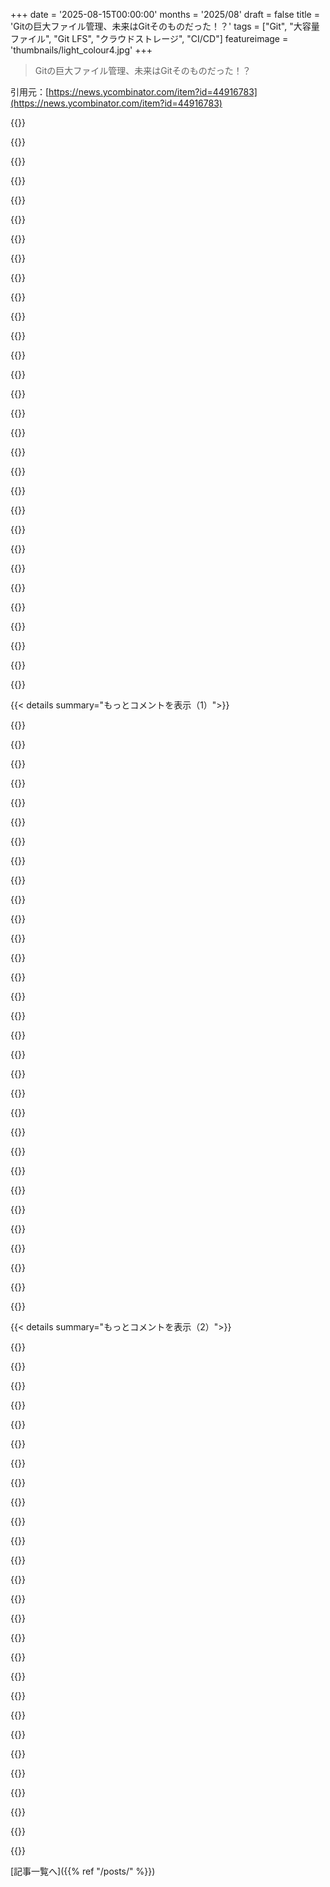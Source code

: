+++
date = '2025-08-15T00:00:00'
months = '2025/08'
draft = false
title = 'Gitの巨大ファイル管理、未来はGitそのものだった！？'
tags = ["Git", "大容量ファイル", "Git LFS", "クラウドストレージ", "CI/CD"]
featureimage = 'thumbnails/light_colour4.jpg'
+++

> Gitの巨大ファイル管理、未来はGitそのものだった！？

引用元：[https://news.ycombinator.com/item?id=44916783](https://news.ycombinator.com/item?id=44916783)




{{<matomeQuote body="俺が`git-bigstore` [0]を、`Git LFS`が生まれる10年 (!) も前にこの問題解決のために作ったんだ。今でも完璧に動いてるはずだよ。`.gitattributes`でファイルを指定して、2つのコマンドで同期するんだ。<br>GitHubが`LFS`を出したから諦めてたけど、コメントを見る限りまだ需要がありそうだよ。ちょっと手を入れる必要はあるけど、アイデアはしっかりしてる。低レベルな実装については`wiki` [1]に書いたから見てみて。<br>あと、すべてのメタデータは`git notes`を使って保存されてるから、完全にポータブルでフロントエンドに依存しないんだ（もちろん、ストレージバックエンド以外はね）。<br>[0]: https://github.com/lionheart/git-bigstore<br>[1]: https://github.com/lionheart/git-bigstore/wiki" userName="theli0nheart" createdAt="2025/08/16 15:03:27" color="#ff5733">}}




{{<matomeQuote body="`Large object promisors`のアプローチはすごくいいな。S3みたいなものを使えるなら、俺も`Git LFS`から乗り換えるよ。S3は`VCS`で大きな`BLOB`を扱うのにめちゃくちゃ相性良さそうだよな。インテリジェントな階層化機能で、古いデータが自然とコールドストレージに移動するのもいい。10年前のものをプルするのに半日かかっても、全然気にしないね。" userName="bob1029" createdAt="2025/08/15 23:49:48" color="#45d325">}}




{{<matomeQuote body="記事で`git lfs`の代替として`git annex`や`dvc`がS3に対応してるって言ってるね（`windows`だとシンボリックリンクのワークフローでちょっと面倒だけど）。`GitLab`も`git lfs`をS3にオフロードしてるしね。どれも一長一短あるんだ。俺はだいたい迷わず`LFS`を選ぶけど、ワークフローやインフラの要件に合えば他のも使うよ。<br>特に2GBのファイルとか、25MBのファイルだけじゃない場合は、ハッシュアルゴリズムと変更検出（いつそれが起こるか）が違いを生むんだ。" userName="riedel" createdAt="2025/08/16 09:31:13" color="#785bff">}}




{{<matomeQuote body="今の職場で、コスト削減のためにすべての`LFS`オブジェクトをバケットにキャッシュしてるんだ。`PR`が実行されるたびに、`git lfs ls-files`でオブジェクトリストを取得して、`GCP`から同期、`git lfs checkout`でリポジトリを`LFS`オブジェクトストアから実際に埋めて、キャッシュされてない分は`git lfs pull`で取得。もし未キャッシュのオブジェクトがあれば、`gcloud storage rsync`でアップロードしてる。シンプルだし、開発者は新しいオブジェクトをプルするだけでいいから設定も不要、`GitHub UI`も混乱しない。`GitHub`が`CI`での`LFS`ファイルのプルにめちゃくちゃ課金してきたから、とりあえずこれで解決したんだ。もっとキャッシュサイズ増やせたり、キャッシュ制御が改善されたりするといいんだけどな。" userName="a_t48" createdAt="2025/08/16 00:30:31" color="#45d325">}}




{{<matomeQuote body="`RWX`でも`LFS`ファイルをプルするときに、これと似たようなアプローチを使ってるよ [1]。`git lfs ls-files`で`LFS`ファイルのリストを取得して、そのリストをタスクに渡して、`curl`を使って`LFS`エンドポイントから各ファイルをプルしてるんだ。<br>`RWX`ではタスクの出力は入力が変わらない限りキャッシュされるから、`LFS`ファイルは`RWX`キャッシュに残り、将来の`CI`でのクローン時にそこからプルされるんだ。これによって`GitHub`の`LFS`帯域幅コストを節約できる上に、`RWX`キャッシュからのリストアは`git lfs pull`よりもはるかに速いよ。<br>[1] https://github.com/rwx-cloud/packages/blob/main/git/clone/bi..." userName="tagraves" createdAt="2025/08/16 02:57:12" color="#ff33a1">}}




{{<matomeQuote body="いいね！俺もプルスルーキャッシュを検討したんだけど、バケット以上のインフラ設定が不要なソリューションを選んだんだよ。" userName="a_t48" createdAt="2025/08/16 07:29:40" color="">}}




{{<matomeQuote body="「キャッシュサイズをもっと増やせるようにしてほしい」って要望、`GitHub`の公開ロードマップによると、Q3に対応予定みたいだよ：https://github.com/github/roadmap/issues/1029" userName="cyberax" createdAt="2025/08/16 05:33:44" color="#ff33a1">}}




{{<matomeQuote body="素晴らしいね。技術的には今でも制限を超えられるけど（うちのは93/10GBって表示されてた）、追い出しポリシーが分からないんだ。もう少し払って、データが確実に残る方が安心できるな。" userName="a_t48" createdAt="2025/08/16 07:33:06" color="">}}




{{<matomeQuote body="`GitHub CI`でこれだけカスタマイズする手間をかけるなら、オープンソース`CI`をローカルで動かすとか、`Google`の`EC2`みたいなものを使えばいいんじゃない？" userName="gmm1990" createdAt="2025/08/16 02:28:07" color="">}}




{{<matomeQuote body="GHAの`action.yml`でカスタムビルドを組むのに半日かかったけど、帯域とビルド時間を節約できたから投資の価値はあったね。今のビルドは全部GHAだし、他のシステムへの移行は考えてないよ。次はGHホストからGCEワーカーに移行してDockerキャッシュを温めたいな。GCEは4倍安いし、ビルドも速くなるはず！でも、僕がこれに取り組むには機会費用が高いんだよね。" userName="a_t48" createdAt="2025/08/16 07:25:30" color="#ff5c5c">}}




{{<matomeQuote body="へぇ、面白かったよ。GitLabとかGitHubのランナーって高いって聞いたから、ベアメタルサーバーでCIランナーをセットアップするのに時間使っちゃったことがあるんだよね。" userName="gmm1990" createdAt="2025/08/16 21:09:33" color="">}}




{{<matomeQuote body="公式のDockerビルドプッシュアクションって、GitHub Actionsキャッシュを使ったキャッシングはサポートしてないんだっけ？" userName="fmbb" createdAt="2025/08/16 07:45:16" color="">}}




{{<matomeQuote body="そうなんだ。うちだとML依存関係で1イメージプッシュが10GB超えるんだよね。レイヤーキャッシュをサポートしてても、リリースブランチ間では共有できないし（https://github.com/docker/build-push-action/issues/862）。それに、複雑なビルドでキャッシュを確実に使うなら、Docker BuildXのディスク状態を使うのが一番信頼できるよ。今、リモートキャッシュだけで100%キャッシュされたリビルドができない問題があるんだ。Dockerチームに報告するべきだけど、最小限の再現手順がないし、俺のせいかもしれない可能性も10%あるんだよね。" userName="a_t48" createdAt="2025/08/16 19:20:13" color="#ff5c5c">}}




{{<matomeQuote body="Depot（https://depot.dev）を試してみてよ。俺はDepotの創設者なんだけど、これ、まさに僕らが作った目的の一つなんだ。レイヤーキャッシュを実際のNVMeデバイスに永続化して、ビルド間で自動で再アタッチするから、ネットワーク経由とかGitHub Actionsのキャッシュの制約を気にする必要がなくなるんだ。" userName="kylegalbraith" createdAt="2025/08/17 13:48:30" color="#ff5733">}}




{{<matomeQuote body="そうそう、同感だよ。なんで最初からそれがデフォルトじゃなかったのか不思議だけど、出始めの頃はまだ一般的じゃなかったのかな。だから僕は小さいGit LFSサーバーを自分で動かしてるんだ。GitがS3をネイティブでサポートするようになったら、すぐにでもそっちに切り替えるつもりだよ。" userName="nullwarp" createdAt="2025/08/16 01:11:52" color="">}}




{{<matomeQuote body="今はね、GitHubのリポジトリにあるLFSファイルを、僕のhomelabにあるMinIOインスタンスに保存するためにhttps://github.com/datopian/giftlessを使ってるよ。S3とLFSを繋ぐ他のプロジェクトもいくつかあるけど、この設定が一番うまくいってるんだ。" userName="_bent" createdAt="2025/08/16 12:55:52" color="#45d325">}}




{{<matomeQuote body="でもさ、Gitクライアントって、なんでこれに特定のサポートが必要なの？Gitホストが特定のオブジェクトのリクエストを別のホストにリダイレクトして、それらをバンドルにパックするのを、今、何が邪魔してるの？" userName="account42" createdAt="2025/08/18 09:26:42" color="">}}




{{<matomeQuote body="独自のS3互換ストレージシステムはオンプレミスにインストールできるんだよ。ScalityやJuiceFSみたいなシンプルなデーモンから、TrueNASみたいな小規模アプライアンス、Cephみたいな本格的なストレージクラスターまで色々あるね。OpenStackにはSwiftっていう独自のオブジェクトストレージサービスもあるし。データセンター向けなら、富士通、レノボ、ファーウェイ、HPEとかの大手企業が、高速なS3対応「オブジェクトストレージ」を喜んで売ってくれるよ。" userName="bayindirh" createdAt="2025/08/16 08:39:52" color="#785bff">}}




{{<matomeQuote body="CIやローカル開発テストには、DockerコンテナでAWSサービスを模倣するLocalstackが使えるよ。" userName="yugoslavia4ever" createdAt="2025/08/16 09:04:11" color="#38d3d3">}}




{{<matomeQuote body="Localstackは面白いね。うちはAWS使ってないけど、AWSユーザーにはいい選択肢だ。ScalityのオープンソースS3 Serverもコンテナで動くよ。" userName="bayindirh" createdAt="2025/08/16 09:06:25" color="">}}




{{<matomeQuote body="S3はAmazonのオブジェクトストレージサービスの名前だよ。互換APIを持つ他社のソリューションをS3と呼ぶのはちょっと違う気がするな。" userName="StopDisinfo910" createdAt="2025/08/16 10:04:47" color="#45d325">}}




{{<matomeQuote body="AWSの’クラウドストレージサービス’のことだよね。" userName="flohofwoe" createdAt="2025/08/16 07:23:22" color="">}}




{{<matomeQuote body="実際は’Simple Storage Service’の略で、S3なんだよ。" userName="dotancohen" createdAt="2025/08/16 07:50:29" color="#ff5733">}}




{{<matomeQuote body="記事がGit LFSをプロプライエタリでベンダーロックインって批判してるけど、GitHubがオープンなクライアントとサーバーを提供してるから公平じゃないね。LFSはオフライン操作を壊すけど記事は触れてない。Promisorsも同じだろうな。`git partial clone`の例はいいね！Large Object PromisorsはLFSの複雑さをサーバー側に移し、さらに複雑にしてるように見えるな。クライアントはGitサーバーにアップロードし、Gitサーバーがオブジェクトストアにアップロード、クライアントはオブジェクトストアから直接ダウンロードするのか？公開Gitサーバーが隠れたpromisorリモートにアップロードするケースがどれくらい問題になるか気になるよ。" userName="jauer" createdAt="2025/08/15 22:15:27" color="#ff5733">}}




{{<matomeQuote body="Git LFSはマジでダメ。サーバー実装がひどいし、ファイルの中身と保存方法を混同してる。オプトインのやり方も最悪で、普通にやると欲しいファイルじゃなくて、小さなテキストファイルになっちゃうんだ。彼らのソリューションが良いかは分からないけど、LFSがダメなのは間違いないよ。" userName="IshKebab" createdAt="2025/08/15 22:24:28" color="#785bff">}}




{{<matomeQuote body="大きなファイルはリポジトリに保存せず、別に管理するべきだと思う。そういう使い方には出会ってないけど、コードと一緒にデカいファイルをリポジトリに入れるメリットがよく分からないな。" userName="ozim" createdAt="2025/08/16 06:55:22" color="">}}




{{<matomeQuote body="それは多くのケースで無理だよ。デカいファイルだってコードと同じようにブランチを切ったり、いつなぜ変わったか知ったり、古いバージョンでどう動いたかチェックしたりする必要があるんだ。コードは小さいことが多いけど、だからってプログラムの全てのソースファイルが小さいわけじゃないんだからさ。" userName="tsimionescu" createdAt="2025/08/16 08:56:26" color="#38d3d3">}}




{{<matomeQuote body="そうだけど、Gitはそのためのツールじゃないんだよ。なんでみんな’Gitを使わなきゃ’って思ってるのか分からないな。バージョン管理や追跡は、他にもいろんな方法でできるんだからさ。リポジトリにはリンクみたいな参照だけ保存すればいいじゃない。" userName="ozim" createdAt="2025/08/16 11:34:50" color="">}}




{{<matomeQuote body="この新しい提案もLFSと同じ問題を抱えてる気がするなー。プロミサーにアクセスできないと、ラージファイルが壊れるっていう同じ問題が起こるんじゃない？" userName="jayd16" createdAt="2025/08/16 00:17:06" color="#ff5c5c">}}




{{<matomeQuote body="なんでだよ？この提案は `git lfs install` を実行しなくても、ちゃんとファイルを取得できるはずだけど？" userName="cowsandmilk" createdAt="2025/08/16 01:02:58" color="">}}




{{< details summary="もっとコメントを表示（1）">}}

{{<matomeQuote body="LFSのダメなところは他にもあるんだ。リポジトリを移行すると、LFSオブジェクトがない過去のコミットにまで`.gitattributes`が追加されちゃうんだよ。例えばCコミットでラージファイルを追加しても、AやBコミットまでLFS参照が入っちゃうってこと。" userName="AceJohnny2" createdAt="2025/08/16 01:23:25" color="#45d325">}}




{{<matomeQuote body="そんなはずないだろ。前のコミットにファイルが追加されるなんてこと、あるわけないじゃん。ハッシュが変わっちゃうから、色々なものがぶっ壊れちゃうぞ！" userName="actinium226" createdAt="2025/08/16 02:48:21" color="">}}




{{<matomeQuote body="Git LFSってさ、SSHだと動かなかったんだよね。SSL証明書が必要で、GitHubもそれがセルフホストする人にはハードルだって分かってたみたい。GitLabはSSH対応のパッチを当てた気がするけど。" userName="cma" createdAt="2025/08/15 22:58:59" color="#ff5c5c">}}




{{<matomeQuote body="`git lfs migrate` はコミットを書き換えちゃうから、ハッシュは変わるんだよ。これは公式ドキュメントにも書いてある。普通は新しいコミットだけが対象だけど、俺はリポジトリ全体をLFS化したかったから、過去のコミットまで`.gitattributes`が汚染されてガッカリしたよ。詳しくはここを見てくれ！<br>https://github.com/git-lfs/git-lfs/blob/main/docs/man/git-lfs-migrate.md" userName="AceJohnny2" createdAt="2025/08/16 03:24:59" color="#ff5c5c">}}




{{<matomeQuote body="もしアーキテクチャがどうでもよくて、デフォルトでオンにするだけなら、Git LFSでもとっくにできてたはずだろ。" userName="jayd16" createdAt="2025/08/16 01:57:36" color="">}}




{{<matomeQuote body="ドキュメントの2パラグラフ目にこう書いてあるぞ、「`git lfs migrate` はデフォルトで現在チェックアウト中のブランチと、リモートにないコミットで追加されたファイルだけを操作する」って。もしかしてリモートの設定が間違ってたんじゃないの？" userName="actinium226" createdAt="2025/08/16 12:49:53" color="#ff5733">}}




{{<matomeQuote body="Let’s Encryptはさ、Git LFSが始まる3年前にローンチしてるんだぜ。" userName="remram" createdAt="2025/08/16 00:53:44" color="#785bff">}}




{{<matomeQuote body="「Gitはそういうツールじゃない」って言ってるけど、それはGitがラージファイルの追跡がまだ得意じゃないからであって、Gitの根本的な特性じゃないだろ。改善できるはずだよ。あと、「GIT」じゃなくて「Git」ね。" userName="IshKebab" createdAt="2025/08/16 11:58:37" color="#ff33a1">}}




{{<matomeQuote body="バージョン管理システムはプロジェクト管理のツールで、ソースコード専用じゃないんだ。プロジェクトを複数のストレージに分けるのは、管理上ありえない。みんな一緒にしたいのは、デジタルファイルのプロジェクト管理の基本機能として、全部まとまってるのが大事だからだよ。デジタルファイルのバージョン管理や、リリース・ビルド計画との連携は必須なんだ。それが実際のプロジェクトの要求だね。デジタルアセットを含むプロジェクトは、バイナリや大きなデータファイルがつきものだし、テキストファイルだけってプロジェクトはむしろ珍しい。Linuxカーネルは、グラフィックとか大きな固定データがないから独特なんだ。Gitプロジェクトの全てが小さなテキストファイルじゃなきゃダメって考えは、マジで変だよ。ビデオゲーム、ウェブサイト、ウェブアプリ、データ駆動API、地理データ、画像、動画、音楽、ドキュメント…どれもバイナリファイルを使うでしょ？<br>選択肢は二つ。<br>1. Gitは、現実のプロジェクトに役立つ汎用VCSである。<br>2. Gitは、バイナリや大きなファイルを許可しない。<br>大きなファイルのバージョン管理って、そんなに複雑な問題じゃないんだ。差分やマージを気にしなくていいなら、管理はもっと簡単になるよ。" userName="da_chicken" createdAt="2025/08/16 17:57:26" color="#ff5733">}}




{{<matomeQuote body="Git LFSがデフォルトでできないのは、次の理由からだね。<br>1. Gitとは別にインストールが必要。<br>2. GitフィルターやGitフックを使うから、ローカルでの設定が必要。<br>Gitに最初から組み込まれていれば、こんな問題は起きないのにね。" userName="thayne" createdAt="2025/08/16 04:50:56" color="#785bff">}}




{{<matomeQuote body="また同じこと言うけどさ、『俺の場合はリポジトリ全体をLFSに変換してた』って言ったじゃん。マニュアルの”INCLUDE AND EXCLUDE REFERENCES”ってセクションをチェックしてみてよ。" userName="AceJohnny2" createdAt="2025/08/16 17:40:04" color="">}}




{{<matomeQuote body="クラウドストレージからオブジェクトがなくなったり、ストレージが何度も移行されて、アーカイブに必要な古いストレージが使えなくなっちゃったらどうなるの？" userName="vlovich123" createdAt="2025/08/16 05:15:06" color="#785bff">}}




{{<matomeQuote body="そういう場合はエラーになるのは当然だよね、良くないけど。でも、元の人は、Git LFSにはネイティブなGitじゃ起こらない種類のエラーが他にもあるって指摘してたんだ。例えば、Gitアクションを途中で中断すると、Git LFSでは一貫性のない状態になっちゃうけど、ネイティブGitならそんなことは起こらないんだ。" userName="atq2119" createdAt="2025/08/16 14:49:06" color="#ff5733">}}




{{<matomeQuote body="Let’s Encryptは2012年に設立されて、2015年12月に一般公開されたね。Git LFSは2014年半ばだから、だいたい同じくらいの時代だ。" userName="IndrekR" createdAt="2025/08/16 10:23:16" color="">}}




{{<matomeQuote body="Gitが大容量ファイルの追跡に優れていないのが欠陥だとか、それが改善点だとかいう意見には反対したいね。" userName="ozim" createdAt="2025/08/16 20:50:33" color="">}}




{{<matomeQuote body="でも、もし問題がそれだけだったなら、LFSプラグインをGitのコア部分にすればよかっただけなんじゃないの？" userName="xg15" createdAt="2025/08/16 08:13:05" color="">}}




{{<matomeQuote body="OK、君の主な不満は、以前のコミット全てに.gitattributesが追加されることだったんだよね？もし誰かが昔のコミットに.binファイルを追加した場合、それでもLFSに入れたいと思うでしょ？“現在のコミットとの相互参照”がどういう意味なのか、俺にはちょっと分からないな。mainとか別のブランチの.gitattributesを使いたい理由も分からないし。明示的に指示されない限り、別のブランチを参照する操作って、すごくGitらしくない気がするんだけど。まあ、とにかく、LFSは履歴に適用しようとすると履歴を書き換えるのは確かだね。それが最善じゃないのは同意するよ。履歴をめちゃくちゃにして、特定のGitハッシュへのリンクを壊すリスクもあるしね。" userName="actinium226" createdAt="2025/08/16 22:31:02" color="#38d3d3">}}




{{<matomeQuote body="大事なのは、二つの履歴を分けたくないってことだよ。もし君のユースケースが大容量ファイルにすごく依存してるなら、このユースケースにもっと向いている別のSCM（SVN、Perforceとか）を選ぶべきだね。でも、ファイルごとに違うSCMを使うのは、もう最悪な結果になるだけだよ。" userName="tsimionescu" createdAt="2025/08/16 13:03:26" color="#ff5c5c">}}




{{<matomeQuote body="ラージファイルを特別扱いする現在のGit LFSのような設計は根本的な問題だと思う。公式の新しいシステムも結局同じような振る舞いになりそうだよね。UXの問題は解決してほしいけど、Gitメンテナがちゃんと改善してくれることを祈るしかないなぁ。<br>自然に解決するとは思えないんだよね。" userName="jayd16" createdAt="2025/08/16 16:26:01" color="#45d325">}}




{{<matomeQuote body="もし今の問題がなくなったら、それはもはやGit LFSじゃなくて、全然別のものになるんじゃないかな。" userName="thayne" createdAt="2025/08/19 01:18:55" color="">}}




{{<matomeQuote body="Git自体は良いツールなんだよ。ただ、このラージファイル管理の仕事には向いてないだけなんだ。" userName="mafuy" createdAt="2025/08/16 11:53:20" color="">}}




{{<matomeQuote body="問題なのは、リポジトリでGit LFSを使い始めるのとは違って、移行する時にはメタデータが「過去に遡って」伝わることなんだ。<br>これじゃあ、実際のコミットにある内容が反映されないんだよね。" userName="rcxdude" createdAt="2025/08/18 11:02:37" color="#785bff">}}




{{<matomeQuote body="LFSってオフラインでの操作を壊しちゃうって話、僕も同じこと思ったよ。<br>Git annexはもっと分散的で、いろんなリモートにあるラージファイルの存在を追跡できるんだ。<br>USBドライブみたいなファイルシステムリポジトリからでもラージファイルを引っ張ってこれる。<br>でも、めっちゃ複雑で使いにくいのが欠点だよね。" userName="gradientsrneat" createdAt="2025/08/16 16:51:09" color="#45d325">}}




{{<matomeQuote body="この記事はGit LFSを不公平に扱ってると思うな。Git LFSはGitHubにロックインするわけじゃないし、プロトコルはオープンだよ。<br>Git拡張としてのLFSの欠点は避けられないんだ。PromisorsはLFSと同じコンセプトだけど、Gitに組み込まれてるからもっと良いUXを提供できるんだよね。" userName="Ferret7446" createdAt="2025/08/16 01:07:11" color="#ff33a1">}}




{{<matomeQuote body="一度Git LFSをリポジトリで使うと、永久にロックインされちゃうんだ。<br>消費されたスペースを削除するには、GitHubからリポジトリを消すしかないって知ってた？<br>こんな振る舞いはどこにも明記されてないし、僕の会社でGitHubの統計調査してた時、ラージな圧縮データベースを保存するのに使ってて困ったよ。" userName="andrewmcwatters" createdAt="2025/08/16 02:19:41" color="#785bff">}}




{{<matomeQuote body="これってGitとGitHubを混同してるよね。GitHubはひどいってのは今に始まったことじゃない。<br>Git自体は問題ないし、Git LFSはGitの拡張機能だよ。<br>Git LFSの仕様にはストレージの課金の話なんてないし、誰だってより良いサーバーを書けるんだから。" userName="throwaway290" createdAt="2025/08/16 02:23:33" color="#45d325">}}




{{<matomeQuote body="Gitの利用は圧倒的にGitHub経由だから、GitとGitHubを切り離して考えるのは難しいよ。<br>他の使い方はほとんど誤差みたいなものだしね。<br>だから、一番人気のGitホストで一番使われてるGitのラージファイル拡張機能が、ユーザーをロックインするってのは、知っておくべきめちゃくちゃ役立つ情報なんだ。" userName="andrewmcwatters" createdAt="2025/08/16 02:27:24" color="#ff33a1">}}




{{<matomeQuote body="それって、すごく悪いロジックだよ。その論理だと、GitHubがダメだからGitもダメってことになるじゃん。みんながそれを混同するたびに、俺はイライラするんだよね。もっとちゃんと知ってるなら、なんで…？GitHubがダメだって言うだけでいいじゃん。" userName="throwaway290" createdAt="2025/08/16 02:44:06" color="#785bff">}}




{{<matomeQuote body="＞圧倒的にGitはGitHub経由で使われてる。他は誤差程度<br>これって本当？俺は商用でGitを5社で使ったけど、GitHubを商用で使ったことはないよ（オープンソースプロジェクトのプラットフォームとしては別だけど）。<br>GitHubにプロジェクトをホストしてたら、GitHubに依存してることになるけど、ロックインされてるわけじゃないよね？GitHubのリポジトリを閉じて、他のとこに移行できるんだから。何か見落としてるかな？" userName="integralid" createdAt="2025/08/16 12:51:07" color="">}}




{{<matomeQuote body="＞でもロックインされてない、他のとこに移行できるから。<br>Git LFSを使っていたら、リポジトリをフォークして書き換えて、.lfsconfigのバックエンドURLを更新しないと、まともに動く状態に戻せないよ。" userName="bobmcnamara" createdAt="2025/08/16 14:25:58" color="#ff33a1">}}

{{</details>}}




{{< details summary="もっとコメントを表示（2）">}}

{{<matomeQuote body="＞そして問題は大きい：<br>＞高いベンダーロックイン – GitHubがGit LFSを作ったとき、他の大容量ファイルシステム—Git Fat、Git Annex、Git Media—はサーバーサイドに依存しなかった。でもGitHubは独自のサーバー実装にユーザーをロックインして、利用料を徴収した。<br>これって今でも問題なの？<br>俺は今週Git LFSをGitLabインスタンスで使ったけど、問題なく動いたみたいだよ。<br>https://docs.gitlab.com/topics/git/lfs/<br>その1週間前にもGiteaインスタンスでGit LFSを使ったけど、これも問題なかった。<br>https://docs.gitea.com/administration/git-lfs-setup<br>LFSが将来的に非推奨になるとかいう話を聞く一方で、使ってる人をほとんど見かけないから、みんな気にせず画像とかを普通のGitに突っ込んでるのが、なんか不思議なんだよね。" userName="KronisLV" createdAt="2025/08/16 09:31:16" color="#45d325">}}




{{<matomeQuote body="Gitコアでデカいファイルをサポートしてくれるのは本当に嬉しいよ。外部のソリューションだと、結局同じようなオプトインの手続きが必要になるしね。俺はできるだけコマンド少なく、シームレスに動いてほしかったから、APIは’.gitattributes’ファイルのsmudgeとcleanフィルターに限定したんだ。<br>ベンダーロックインをなくすために、AtlassianやMicrosoftとかなり早い段階から直接協力したんだ。特にAtlassianにはファイルロックAPIでたくさん助けてもらって、素晴らしい協力関係だったよ。LFSはオープンソースとして、3つの異なるGitホストで互換性ありでリリースされたんだ。" userName="technoweenie" createdAt="2025/08/15 23:40:03" color="#38d3d3">}}




{{<matomeQuote body="いや。これは解決策じゃない。<br>Git LFSは今のところごまかしに過ぎないし、クローン操作中にフィルター引数を書くのも長期的な解決策にはならないって。<br>`git clone`って、ほとんどの人がGitを学ぶ時に最初に実行するコマンドじゃん？強調しとくけど、最初のコマンドだよ。<br>フィルターを書くことを覚えてくれるかな？多分、クールなコードベースのチュートリアルに書いてあれば覚えてくれるかもしれない。でも、もし書いてなかったら？気づかないまま時間がかかるかもしれない。もし覚えたとしても？クローンしたリポジトリはコンパイルできなかったり、使えなかったりするかもしれない。だってblobが欠けてるんだからね。<br>仮にちゃんとできたとしても、みんな理解できるかな？ほとんど無理だよ。俺たちはGitの内部構造を、みんなが最初に学ぶコマンドで晒してるんだ。「blobって何？」「なんでフィルターが必要なの？」「blobはどこに保存されるの？」って、まさに抽象化の漏洩じゃん。<br>これってRsyncがやってて、もう解決済みの問題だよ。その実装をただ持ってくるだけでいいんだ。つまり、代替の表現をサポートするか、blobを完全にやめるってことなんだけど、Gitのメンテナーたちはそうしたくないみたいだね。" userName="glitchc" createdAt="2025/08/15 22:19:21" color="#45d325">}}




{{<matomeQuote body="＞これは解決済みの問題: Rsyncがやってる。<br>どんな解決策なのか説明してくれる？Rsyncアルゴリズムの詳細じゃなくて、ユーザーから見てどうなるのかを知りたいんだ。「git clone」したら、ローカルファイルシステムにどんなファイルがあるの？" userName="ks2048" createdAt="2025/08/15 22:44:16" color="">}}




{{<matomeQuote body="シャロークローンならファイルは何も存在しないけど、フルクローンだと各バージョンの各blobがフルコピーで手に入るんだ。そして提案されてるのは、各リビジョンを最後のRsync操作として扱うってこと。ファイルをいじる回数が多いほど、それはアセットでもそうだし、コードの正確なスナップショットを取るために依存関係をチェックインした場合でもそうだけど、それがたくさんの大きなファイルの変更になるんだ。" userName="hinkley" createdAt="2025/08/15 23:06:01" color="#45d325">}}




{{<matomeQuote body="画像や音声、動画みたいなほとんどのデカいアセットは、Rsyncアルゴリズムを使ってもメリットはほとんどないよ。ファイルをちょっと「調整」しただけでも、フォーマット的にはバイトレベルでめちゃくちゃ大きな違いが出ちゃうのが普通だからね。" userName="tatersolid" createdAt="2025/08/16 03:33:47" color="#ff33a1">}}




{{<matomeQuote body="動画はGitの範囲外かもしれないね。YouTubeですら動画の「更新」はできないんだから。<br>これ、めちゃくちゃ変に聞こえるかもしれないけど、動画のソースコードをスクリプトにしちゃって、ビルドするプロセスで動画を作って、それをリリース用の成果物にするのはどうかな？" userName="TZubiri" createdAt="2025/08/16 04:58:47" color="#785bff">}}




{{<matomeQuote body="Gitってさ、昔からフラグ追加して問題解決するけど、99%のユーザーはそんなの絶対見つけないよね。デフォルト設定を直そうとしないんだよな。後方互換性壊さずにデフォルトを変えることだってできるのにさ。" userName="IshKebab" createdAt="2025/08/15 22:25:41" color="#ff5c5c">}}




{{<matomeQuote body="「デフォルトを直さない」ってのはちょっと違うんじゃない？Git 2.0でpushのデフォルト設定を”matching”から”simple”に変えたことあったじゃん。" userName="Jenk" createdAt="2025/08/15 22:39:49" color="#785bff">}}




{{<matomeQuote body="Gitの肥大化ってほとんどが過去の履歴が原因って言うのは間違ってる？もしそうなら、最新バージョンのファイルだけをrsyncみたいにダウンロードするアプローチが一番いいんじゃないかな？ほとんどの人はそれだけで十分なはずだしさ。" userName="spyrja" createdAt="2025/08/15 23:11:51" color="">}}




{{<matomeQuote body="「止まった時計が2度目に正しかったのはいつ？」って話だけど、俺は前のコメントに同意。Gitコミュニティって、チームの問題を解決するのに、デフォルト設定できないような一時しのぎの修正ばっかするんだよな。sparse checkoutとかコミット後のノート追加とかさ。これって、プルやプッシュするたびにめちゃくちゃ手間がかかるってことじゃん。IDEからは絶対使えないし。ホントの修正の邪魔をしてるだけだよ。" userName="hinkley" createdAt="2025/08/15 23:09:09" color="#ff33a1">}}




{{<matomeQuote body="「Gitの肥大化ってほとんどが過去の履歴が原因？」ってのは、俺の経験からすると違うと思う。リポジトリをシャロークローンしても、容量の節約って思ったほどじゃなかったんだ。つまり、履歴はかなり効率的に保存されてるってことだね。" userName="pizza234" createdAt="2025/08/15 23:25:56" color="#ff5c5c">}}




{{<matomeQuote body="俺はGitが出たときから使ってるけど、IDEで使ったことなんて一度もないよ。ツールをちゃんと学ぼうとしないユーザーがターゲットになるべきなの？もちろん、インターフェースが大事じゃないとは言わないけどさ。俺はjqのインターフェースは最悪だと思ってるけど、Gitで同じように使いこなせないなんて想像できないんだよね。" userName="smohare" createdAt="2025/08/16 00:17:54" color="">}}




{{<matomeQuote body="ちょっと調べてみた感じだと、Gitはガベージコレクションで余計なファイルをちゃんと消してるから、前のコメントの「履歴は効率的」って話は合ってそう。でもさ、GitはMercurialみたいに差分じゃなくて、完全なファイルを保存してるんだよね。だから、やっぱり今のスナップショットだけを先にダウンロードするってやり方が効果あるかもな。" userName="spyrja" createdAt="2025/08/16 00:23:16" color="#38d3d3">}}




{{<matomeQuote body="マジそれな！もしGitでデカいファイルが使えないなら、それはGitのバックエンドとかクローン機構が悪いってことだよ。そこをちゃんと直して、次のステップに進もうぜ。" userName="expenses3" createdAt="2025/08/16 10:44:44" color="">}}




{{<matomeQuote body="「フィルターを書くの忘れる？」って話だけど、フィルターを書くのを忘れたって全然問題ないんじゃない？もし作業に10分以上かかってるなら、その時にフィルター書けばいいんだし。" userName="TZubiri" createdAt="2025/08/16 04:55:22" color="">}}




{{<matomeQuote body="「ビデオのソースコードはスクリプトで、ビルドしたらリリース版のビデオができるって、これってありえない話？」って提案だけど、実はそういうのってある程度もう実現されてるんだよ。でもそれって、すべての元映像にアクセスしなきゃいけないし、高品質でちゃんと圧縮されたビデオファイルをレンダリングするのにはめちゃくちゃ時間かかるんだよね。詳しくはこれ見て。<br>https://en.wikipedia.org/wiki/Edit_decision_list" userName="yencabulator" createdAt="2025/08/17 16:51:07" color="#ff5733">}}




{{<matomeQuote body="これってかなりニッチだけど、アニメのファンエンコードで使われてるよ。一部のグループはVapoursynthスクリプトを公開してて、同じ元動画があれば同じ再エンコードができるんだ。例えば、LightArrowsEXEのEncoding-ProjectsやBeatrice-Rawsのencode-scriptsを見てみて。<br>https://github.com/LightArrowsEXE/Encoding-Projects<br>https://github.com/Beatrice-Raws/encode-scripts" userName="qubidt" createdAt="2025/08/16 09:00:13" color="#ff5c5c">}}




{{<matomeQuote body="え？なんで初心者に意味なく10分も待たせるわけ？自分が何間違えたのか、どれくらい待つのが普通なのか、どうやって分かるの？ChatGPTに「Gitクローンが10分かかるのはなぜ？」って聞けってこと？！ユーザー体験としてこれがベストなわけないよ。Gitはもっと改善する必要があるね。" userName="Too" createdAt="2025/08/16 05:06:39" color="">}}




{{<matomeQuote body="まさにそれだよ、今回の変更で対応してるんだけど、デフォルトにならないのは、多くの人がGitにテキストしか置いてないから、これらの変更によるデメリットを避けたいんだよね。" userName="krupan" createdAt="2025/08/17 02:58:47" color="">}}




{{<matomeQuote body="Gitは論理的には完全なファイルを保存するモデルだよ。でも物理的には、これらの完全なファイルはpackファイル内で差分（deltas）として保存されてるんだ。まだパックされてない新しいファイルは別だけどね。デフォルトでは、Gitはたくさんのloose filesがあると自動的にパックするし、ネットワークプロトコルで送受信するときも常にパックされるよ。" userName="cesarb" createdAt="2025/08/16 10:16:46" color="#785bff">}}




{{<matomeQuote body="手動フィルターが最善策かは分からないけど、これで多くの足りない部分が補われる気がするね。Gitの初回コミット時みたいに、デフォルトのグローバルフィルターサイズに引っかかるリポジトリをクローンした時に、無効化する方法を教えてくれると良いな。「クローンしたリポジトリはブロブがないからコンパイル/使用できないかも」ってあったけど、LFSみたいに大きいファイルの全履歴ダウンロードを防いで、必要なバージョンだけチェックアウトするのがフィルターの目的なんじゃないの？1バイトのフィルターでもワーキングツリーは使えるけど、過去のコミットをチェックアウトしようとすると全ファイルダウンロードが必要になるってことかな。" userName="bogwog" createdAt="2025/08/16 19:24:45" color="#785bff">}}




{{<matomeQuote body="うーん、動画自体は「アニメX シーズン1 第5話」みたいなインデックス可能な識別子で参照されるんだろうね。実際の動画のプロビジョニングは、ビルドする人が（多分Torrentネットワークか、誰もやらないだろうけどDVDから）入手することになるんだろうな。" userName="TZubiri" createdAt="2025/08/17 21:35:37" color="">}}




{{<matomeQuote body="それは「ビルド」を瞬時に終わるもの、あるいは数時間で完了するものと見なす場合に限った問題だね。科学における再現性と似てるよ。LHCみたいに再現がとてつもなく高価な実験もあるけど、技術的には再現可能なんだ。" userName="TZubiri" createdAt="2025/08/17 21:29:54" color="">}}




{{<matomeQuote body="「クローンしたリポジトリはブロブがないからコンパイル/使用できないかも」って話だけど、ブロブの履歴だけがフィルターされるんだよ。" userName="TGower" createdAt="2025/08/15 22:52:13" color="">}}




{{<matomeQuote body="多くの動画編集って、動画全体の作り直しじゃなくて、一部の映像を繋いだり削除したりすることなんだよね。こういう使い方なら、ローリングハッシュを使うrsyncがすごく役立つはずだよ。" userName="cyberax" createdAt="2025/08/16 05:41:17" color="">}}

{{</details>}}



[記事一覧へ]({{% ref "/posts/" %}})
